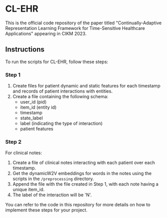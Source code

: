 # CL-EHR

This is the official code repository of the paper titled "Continually-Adaptive Representation Learning Framework for Time-Sensitive Healthcare Applications" appearing in CIKM 2023.

## Instructions

To run the scripts for CL-EHR, follow these steps:

### Step 1

1. Create files for patient dynamic and static features for each timestamp and records of patient interactions with entities.
2. Create a file containing the following schema:
   - user_id (pid)
   - item_id (entity id)
   - timestamp
   - state_label
   - label (indicating the type of interaction)
   - patient features

### Step 2

For clinical notes:

1. Create a file of clinical notes interacting with each patient over each timestamp.
2. Get the dynamicW2V embeddings for words in the notes using the scripts in the `/preprocessing` directory.
3. Append the file with the file created in Step 1, with each note having a unique item_id.
4. The label of the interaction will be 'N'.

You can refer to the code in this repository for more details on how to implement these steps for your project.
